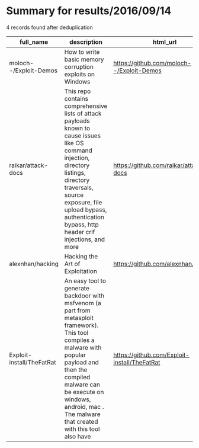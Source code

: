 
# Summary for results/2016/09/14
    
4 records found after deduplication

| full_name | description | html_url | matched_list | matched_count | pushed_at | size | stargazers_count | language | forks_count |
|---------------------------|-----------------------------------------------------------------------------------------------------------------------------------------------------------------------------------------------------------------------------------------------------------------|----------------------------------------------|---------------------------------------------|-----------------|---------------------------|--------|--------------------|------------|---------------|
| moloch--/Exploit-Demos | How to write basic memory corruption exploits on Windows | https://github.com/moloch--/Exploit-Demos | ['exploit'] | 1 | 2016-09-14 21:01:50+00:00 | 1779 | 26 | C++ | 15 |
| raikar/attack-docs | This repo contains comprehensive lists of attack payloads known to cause issues like OS command injection, directory listings, directory traversals, source exposure, file upload bypass, authentication bypass, http header crlf injections, and more | https://github.com/raikar/attack-docs | ['command injection'] | 1 | 2016-09-14 02:56:41+00:00 | 4061 | 3 | HTML | 4 |
| alexnhan/hacking | Hacking the Art of Exploitation | https://github.com/alexnhan/hacking | ['exploit'] | 1 | 2016-09-14 23:51:44+00:00 | 80 | 0 | C | 0 |
| Exploit-install/TheFatRat | An easy tool to generate backdoor with msfvenom (a part from metasploit framework). This tool compiles a malware with popular payload and then the compiled malware can be execute on windows, android, mac . The malware that created with this tool also have | https://github.com/Exploit-install/TheFatRat | ['metasploit module OR metasploit payload'] | 1 | 2016-09-14 10:03:22+00:00 | 1478 | 50 | C | 27 |
